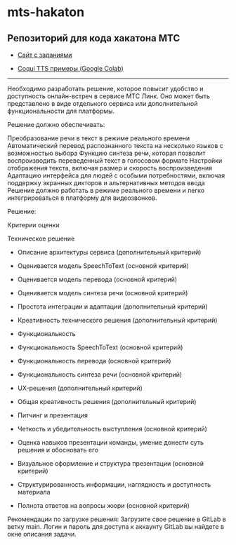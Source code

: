 # mts-hakaton
Репозиторий для кода хакатона МТС
---

- [Сайт с заданиями]()

- [Coqui TTS примеры (Google Colab)](https://colab.research.google.com/github/snakers4/silero-models/blob/master/examples_tts.ipynb#scrollTo=stupid-naples)

---

Необходимо разработать решение, которое повысит удобство и доступность онлайн-встреч в сервисе МТС Линк. Оно может быть представлено в виде отдельного сервиса или дополнительной функциональности для платформы.

Решение должно обеспечивать:

Преобразование речи в текст в режиме реального времени
Автоматический перевод распознанного текста на несколько языков с возможностью выбора
Функцию синтеза речи, которая позволит воспроизводить переведенный текст в голосовом формате
Настройки отображения текста, включая размер и скорость воспроизведения
Адаптацию интерфейса для людей с особыми потребностями, включая поддержку экранных дикторов и альтернативных методов ввода
Решение должно работать в режиме реального времени и легко интегрироваться в платформу для видеозвонков.
 

Решение:

Критерии оценки


Техническое решение

- Описание архитектуры сервиса (дополнительный критерий)
- Оценивается модель SpeechToText (основной критерий)
- Оценивается модель перевода (основной критерий)
- Оценивается модель синтеза речи (основной критерий)
- Простота интеграции и адаптации (дополнительный критерий)
- Креативность технического решения (дополнительный критерий)
- Функциональность 

- Функциональность SpeechToText (основной критерий)
- Функциональность перевода (основной критерий)
- Функциональность синтеза речи (основной критерий)
- UX-решения (дополнительный критерий)
- Общая креативность решения (дополнительный критерий)
- Питчинг и презентация 

- Четкость и убедительность выступления (основной критерий)
- Оценка навыков презентации команды, умение донести суть решения и обосновать его
- Визуальное оформление и структура презентации (основной критерий)
- Структурированность информации, наглядность и доступность материала
- Полнота ответов на вопросы жюри (основной критерий)


Рекомендации по загрузке решения: 
Загрузите свое решение в GitLab в ветку main. Логин и пароль для доступа к аккаунту GitLab вы найдете в окне описания задачи. 

 

